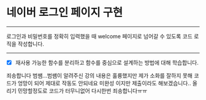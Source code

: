 # 네이버 로그인 페이지 구현

---

로그인과 비밀번호를 정확히 입력했을 때 welcome 페이지로 넘어갈 수 있도록 코드 로직을 작성합니다.

---

- [x] 재사용 가능한 함수를 분리하고 함수를 중심으로 설계하는 방법에 대해 학습합니다.

죄송합니다 범쌤...범쌤이 알려주신 강의 내용은 훌륭했지만
제가 소화를 잘하지 못해 코드가 엉망이 되어 제대로 작동도 안되네요
미완성 이지만 제출이라도 해보겠습니다.. 올리기 민망할정도로 코드가 터무니없어 다시한번 죄송합니다ㅠㅠ

